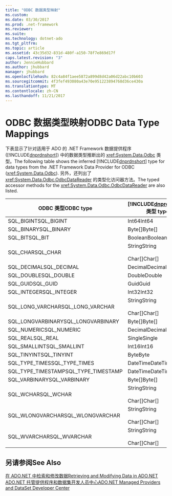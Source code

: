 ```yaml
---
title: "ODBC 数据类型映射"
ms.custom: 
ms.date: 03/30/2017
ms.prod: .net-framework
ms.reviewer: 
ms.suite: 
ms.technology: dotnet-ado
ms.tgt_pltfrm: 
ms.topic: article
ms.assetid: 43c35d32-831d-480f-a150-78f7e869d17f
caps.latest.revision: "3"
author: JennieHubbard
ms.author: jhubbard
manager: jhubbard
ms.openlocfilehash: 82c4a84f1aee5872a899d8d42a06d22abc10b603
ms.sourcegitcommit: 4f3fef493080a43e70e951223894768d36ce430a
ms.translationtype: MT
ms.contentlocale: zh-CN
ms.lasthandoff: 11/21/2017
---
```

# <a name="odbc-data-type-mappings"></a><span data-ttu-id="ffff7-102">ODBC 数据类型映射</span><span class="sxs-lookup"><span data-stu-id="ffff7-102">ODBC Data Type Mappings</span></span>
<span data-ttu-id="ffff7-103">下表显示了针对适用于 ADO 的 .NET Framework 数据提供程序 ([!INCLUDE[dnprdnshort](../../../../includes/dnprdnshort-md.md)]) 中的数据类型推断出的 <xref:System.Data.Odbc> 类型。</span><span class="sxs-lookup"><span data-stu-id="ffff7-103">The following table shows the inferred [!INCLUDE[dnprdnshort](../../../../includes/dnprdnshort-md.md)] type for data types from the .NET Framework Data Provider for ODBC (<xref:System.Data.Odbc>).</span></span> <span data-ttu-id="ffff7-104">另外，还列出了 <xref:System.Data.Odbc.OdbcDataReader> 的类型化访问器方法。</span><span class="sxs-lookup"><span data-stu-id="ffff7-104">The typed accessor methods for the <xref:System.Data.Odbc.OdbcDataReader> are also listed.</span></span>  
  
|<span data-ttu-id="ffff7-105">ODBC 类型</span><span class="sxs-lookup"><span data-stu-id="ffff7-105">ODBC type</span></span>|[!INCLUDE[dnprdnshort](../../../../includes/dnprdnshort-md.md)]<span data-ttu-id="ffff7-106"> 类型</span><span class="sxs-lookup"><span data-stu-id="ffff7-106"> type</span></span>|[!INCLUDE[dnprdnshort](../../../../includes/dnprdnshort-md.md)]<span data-ttu-id="ffff7-107"> 类型化访问器</span><span class="sxs-lookup"><span data-stu-id="ffff7-107"> typed accessor</span></span>|  
|---------------|----------------------------------------------------------------------|--------------------------------------------------------------------------------|  
|<span data-ttu-id="ffff7-108">SQL_BIGINT</span><span class="sxs-lookup"><span data-stu-id="ffff7-108">SQL_BIGINT</span></span>|<span data-ttu-id="ffff7-109">Int64</span><span class="sxs-lookup"><span data-stu-id="ffff7-109">Int64</span></span>|<span data-ttu-id="ffff7-110">GetInt64()</span><span class="sxs-lookup"><span data-stu-id="ffff7-110">GetInt64()</span></span>|  
|<span data-ttu-id="ffff7-111">SQL_BINARY</span><span class="sxs-lookup"><span data-stu-id="ffff7-111">SQL_BINARY</span></span>|<span data-ttu-id="ffff7-112">Byte[]</span><span class="sxs-lookup"><span data-stu-id="ffff7-112">Byte[]</span></span>|<span data-ttu-id="ffff7-113">GetBytes()</span><span class="sxs-lookup"><span data-stu-id="ffff7-113">GetBytes()</span></span>|  
|<span data-ttu-id="ffff7-114">SQL_BIT</span><span class="sxs-lookup"><span data-stu-id="ffff7-114">SQL_BIT</span></span>|<span data-ttu-id="ffff7-115">Boolean</span><span class="sxs-lookup"><span data-stu-id="ffff7-115">Boolean</span></span>|<span data-ttu-id="ffff7-116">GetBoolean()</span><span class="sxs-lookup"><span data-stu-id="ffff7-116">GetBoolean()</span></span>|  
|<span data-ttu-id="ffff7-117">SQL_CHAR</span><span class="sxs-lookup"><span data-stu-id="ffff7-117">SQL_CHAR</span></span>|<span data-ttu-id="ffff7-118">String</span><span class="sxs-lookup"><span data-stu-id="ffff7-118">String</span></span><br /><br /> <span data-ttu-id="ffff7-119">Char[]</span><span class="sxs-lookup"><span data-stu-id="ffff7-119">Char[]</span></span>|<span data-ttu-id="ffff7-120">GetString()</span><span class="sxs-lookup"><span data-stu-id="ffff7-120">GetString()</span></span><br /><br /> <span data-ttu-id="ffff7-121">GetChars()</span><span class="sxs-lookup"><span data-stu-id="ffff7-121">GetChars()</span></span>|  
|<span data-ttu-id="ffff7-122">SQL_DECIMAL</span><span class="sxs-lookup"><span data-stu-id="ffff7-122">SQL_DECIMAL</span></span>|<span data-ttu-id="ffff7-123">Decimal</span><span class="sxs-lookup"><span data-stu-id="ffff7-123">Decimal</span></span>|<span data-ttu-id="ffff7-124">GetDecimal()</span><span class="sxs-lookup"><span data-stu-id="ffff7-124">GetDecimal()</span></span>|  
|<span data-ttu-id="ffff7-125">SQL_DOUBLE</span><span class="sxs-lookup"><span data-stu-id="ffff7-125">SQL_DOUBLE</span></span>|<span data-ttu-id="ffff7-126">Double</span><span class="sxs-lookup"><span data-stu-id="ffff7-126">Double</span></span>|<span data-ttu-id="ffff7-127">GetDouble()</span><span class="sxs-lookup"><span data-stu-id="ffff7-127">GetDouble()</span></span>|  
|<span data-ttu-id="ffff7-128">SQL_GUID</span><span class="sxs-lookup"><span data-stu-id="ffff7-128">SQL_GUID</span></span>|<span data-ttu-id="ffff7-129">Guid</span><span class="sxs-lookup"><span data-stu-id="ffff7-129">Guid</span></span>|<span data-ttu-id="ffff7-130">GetGuid()</span><span class="sxs-lookup"><span data-stu-id="ffff7-130">GetGuid()</span></span>|  
|<span data-ttu-id="ffff7-131">SQL_INTEGER</span><span class="sxs-lookup"><span data-stu-id="ffff7-131">SQL_INTEGER</span></span>|<span data-ttu-id="ffff7-132">Int32</span><span class="sxs-lookup"><span data-stu-id="ffff7-132">Int32</span></span>|<span data-ttu-id="ffff7-133">GetInt32()</span><span class="sxs-lookup"><span data-stu-id="ffff7-133">GetInt32()</span></span>|  
|<span data-ttu-id="ffff7-134">SQL_LONG_VARCHAR</span><span class="sxs-lookup"><span data-stu-id="ffff7-134">SQL_LONG_VARCHAR</span></span>|<span data-ttu-id="ffff7-135">String</span><span class="sxs-lookup"><span data-stu-id="ffff7-135">String</span></span><br /><br /> <span data-ttu-id="ffff7-136">Char[]</span><span class="sxs-lookup"><span data-stu-id="ffff7-136">Char[]</span></span>|<span data-ttu-id="ffff7-137">GetString()</span><span class="sxs-lookup"><span data-stu-id="ffff7-137">GetString()</span></span><br /><br /> <span data-ttu-id="ffff7-138">GetChars()</span><span class="sxs-lookup"><span data-stu-id="ffff7-138">GetChars()</span></span>|  
|<span data-ttu-id="ffff7-139">SQL_LONGVARBINARY</span><span class="sxs-lookup"><span data-stu-id="ffff7-139">SQL_LONGVARBINARY</span></span>|<span data-ttu-id="ffff7-140">Byte[]</span><span class="sxs-lookup"><span data-stu-id="ffff7-140">Byte[]</span></span>|<span data-ttu-id="ffff7-141">GetBytes()</span><span class="sxs-lookup"><span data-stu-id="ffff7-141">GetBytes()</span></span>|  
|<span data-ttu-id="ffff7-142">SQL_NUMERIC</span><span class="sxs-lookup"><span data-stu-id="ffff7-142">SQL_NUMERIC</span></span>|<span data-ttu-id="ffff7-143">Decimal</span><span class="sxs-lookup"><span data-stu-id="ffff7-143">Decimal</span></span>|<span data-ttu-id="ffff7-144">GetDecimal()</span><span class="sxs-lookup"><span data-stu-id="ffff7-144">GetDecimal()</span></span>|  
|<span data-ttu-id="ffff7-145">SQL_REAL</span><span class="sxs-lookup"><span data-stu-id="ffff7-145">SQL_REAL</span></span>|<span data-ttu-id="ffff7-146">Single</span><span class="sxs-lookup"><span data-stu-id="ffff7-146">Single</span></span>|<span data-ttu-id="ffff7-147">GetFloat()</span><span class="sxs-lookup"><span data-stu-id="ffff7-147">GetFloat()</span></span>|  
|<span data-ttu-id="ffff7-148">SQL_SMALLINT</span><span class="sxs-lookup"><span data-stu-id="ffff7-148">SQL_SMALLINT</span></span>|<span data-ttu-id="ffff7-149">Int16</span><span class="sxs-lookup"><span data-stu-id="ffff7-149">Int16</span></span>|<span data-ttu-id="ffff7-150">GetInt16()</span><span class="sxs-lookup"><span data-stu-id="ffff7-150">GetInt16()</span></span>|  
|<span data-ttu-id="ffff7-151">SQL_TINYINT</span><span class="sxs-lookup"><span data-stu-id="ffff7-151">SQL_TINYINT</span></span>|<span data-ttu-id="ffff7-152">Byte</span><span class="sxs-lookup"><span data-stu-id="ffff7-152">Byte</span></span>|<span data-ttu-id="ffff7-153">GetByte()</span><span class="sxs-lookup"><span data-stu-id="ffff7-153">GetByte()</span></span>|  
|<span data-ttu-id="ffff7-154">SQL_TYPE_TIMES</span><span class="sxs-lookup"><span data-stu-id="ffff7-154">SQL_TYPE_TIMES</span></span>|<span data-ttu-id="ffff7-155">DateTime</span><span class="sxs-lookup"><span data-stu-id="ffff7-155">DateTime</span></span>|<span data-ttu-id="ffff7-156">GetDateTime()</span><span class="sxs-lookup"><span data-stu-id="ffff7-156">GetDateTime()</span></span>|  
|<span data-ttu-id="ffff7-157">SQL_TYPE_TIMESTAMP</span><span class="sxs-lookup"><span data-stu-id="ffff7-157">SQL_TYPE_TIMESTAMP</span></span>|<span data-ttu-id="ffff7-158">DateTime</span><span class="sxs-lookup"><span data-stu-id="ffff7-158">DateTime</span></span>|<span data-ttu-id="ffff7-159">GetDateTime()</span><span class="sxs-lookup"><span data-stu-id="ffff7-159">GetDateTime()</span></span>|  
|<span data-ttu-id="ffff7-160">SQL_VARBINARY</span><span class="sxs-lookup"><span data-stu-id="ffff7-160">SQL_VARBINARY</span></span>|<span data-ttu-id="ffff7-161">Byte[]</span><span class="sxs-lookup"><span data-stu-id="ffff7-161">Byte[]</span></span>|<span data-ttu-id="ffff7-162">GetBytes()</span><span class="sxs-lookup"><span data-stu-id="ffff7-162">GetBytes()</span></span>|  
|<span data-ttu-id="ffff7-163">SQL_WCHAR</span><span class="sxs-lookup"><span data-stu-id="ffff7-163">SQL_WCHAR</span></span>|<span data-ttu-id="ffff7-164">String</span><span class="sxs-lookup"><span data-stu-id="ffff7-164">String</span></span><br /><br /> <span data-ttu-id="ffff7-165">Char[]</span><span class="sxs-lookup"><span data-stu-id="ffff7-165">Char[]</span></span>|<span data-ttu-id="ffff7-166">GetString()</span><span class="sxs-lookup"><span data-stu-id="ffff7-166">GetString()</span></span><br /><br /> <span data-ttu-id="ffff7-167">GetChars()</span><span class="sxs-lookup"><span data-stu-id="ffff7-167">GetChars()</span></span>|  
|<span data-ttu-id="ffff7-168">SQL_WLONGVARCHAR</span><span class="sxs-lookup"><span data-stu-id="ffff7-168">SQL_WLONGVARCHAR</span></span>|<span data-ttu-id="ffff7-169">String</span><span class="sxs-lookup"><span data-stu-id="ffff7-169">String</span></span><br /><br /> <span data-ttu-id="ffff7-170">Char[]</span><span class="sxs-lookup"><span data-stu-id="ffff7-170">Char[]</span></span>|<span data-ttu-id="ffff7-171">GetString()</span><span class="sxs-lookup"><span data-stu-id="ffff7-171">GetString()</span></span><br /><br /> <span data-ttu-id="ffff7-172">GetChars()</span><span class="sxs-lookup"><span data-stu-id="ffff7-172">GetChars()</span></span>|  
|<span data-ttu-id="ffff7-173">SQL_WVARCHAR</span><span class="sxs-lookup"><span data-stu-id="ffff7-173">SQL_WVARCHAR</span></span>|<span data-ttu-id="ffff7-174">String</span><span class="sxs-lookup"><span data-stu-id="ffff7-174">String</span></span><br /><br /> <span data-ttu-id="ffff7-175">Char[]</span><span class="sxs-lookup"><span data-stu-id="ffff7-175">Char[]</span></span>|<span data-ttu-id="ffff7-176">GetString()</span><span class="sxs-lookup"><span data-stu-id="ffff7-176">GetString()</span></span><br /><br /> <span data-ttu-id="ffff7-177">GetChars()</span><span class="sxs-lookup"><span data-stu-id="ffff7-177">GetChars()</span></span>|  
  
## <a name="see-also"></a><span data-ttu-id="ffff7-178">另请参阅</span><span class="sxs-lookup"><span data-stu-id="ffff7-178">See Also</span></span>  
 [<span data-ttu-id="ffff7-179">在 ADO.NET 中检索和修改数据</span><span class="sxs-lookup"><span data-stu-id="ffff7-179">Retrieving and Modifying Data in ADO.NET</span></span>](../../../../docs/framework/data/adonet/retrieving-and-modifying-data.md)  
 [<span data-ttu-id="ffff7-180">ADO.NET 托管提供程序和数据集开发人员中心</span><span class="sxs-lookup"><span data-stu-id="ffff7-180">ADO.NET Managed Providers and DataSet Developer Center</span></span>](http://go.microsoft.com/fwlink/?LinkId=217917)
